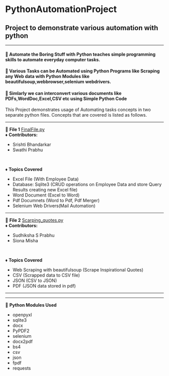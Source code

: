 # PythonAutomationProject
## Project to demonstrate various automation with python
------
#### :beginner: Automate the Boring Stuff with Python teaches simple programming skills to automate everyday computer tasks.
#### :beginner: Various Tasks can be Automated using Python Programs like Scraping any Web data with Python Modules like beautifulsoup,webbrowser,selenium webdrivers.
#### :beginner: Simlarly we can interconvert various documents like PDFs,WordDoc,Excel,CSV etc using Simple Python Code
This Project demonstrates usage of Automating tasks concepts in two separate python files.
Concepts that are covered is listed as follows.

------
:trident: __File 1__ 
[FinalFile.py](https://github.com/Srish283/PythonAutomationProject/tree/main/Project/FinalFile.py) <br>
:diamonds: __Contributors:__ <br>
* Srishti Bhandarkar
* Swathi Prabhu 
<br>

:diamonds: __Topics Covered__ 
* Excel File (With Employee Data)
* Database: Sqlite3 (CRUD operations on Employee Data and store Query Results creating new Excel file)
* Word Document (Excel to Word)
* Pdf Documnets (Word to Pdf, Pdf Merger)
* Selenium Web Drivers(Mail Automation)

------
:trident: __File 2__ 
[Scarping_quotes.py](https://github.com/Srish283/PythonAutomationProject/blob/main/Project/Scarping_quotes.py) <br>
:diamonds: __Contributors:__ <br>
* Sudhiksha S Prabhu
* Siona Misha 
<br>

:diamonds: __Topics Covered__ 
* Web Scraping with beautifulsoup (Scrape Inspirational Quotes)
* CSV (Scrapped data to CSV file)
* JSON (CSV to JSON)
* PDF (JSON data stored in pdf)

------
------
:small_orange_diamond: __Python Modules Used__
* openpyxl   
* sqlite3  
* docx    
* PyPDF2    
* selenium    
* docx2pdf  
* bs4   
* csv   
* json   
* fpdf   
* requests
